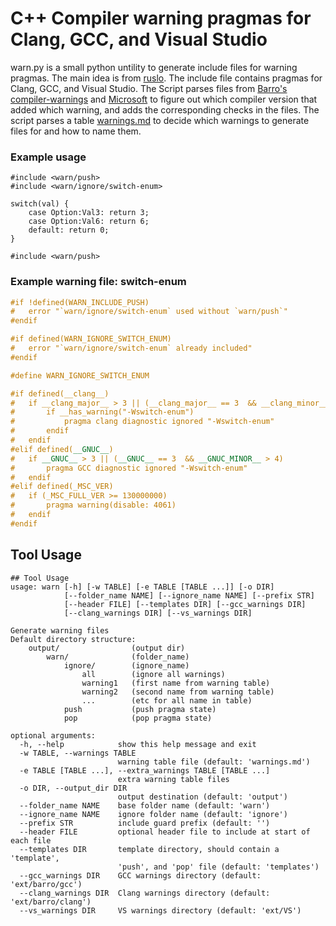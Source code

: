 # C++ Compiler warning pragmas for Clang, GCC, and Visual Studio

warn.py is a small python untility to generate include files for warning pragmas. The main idea is from [ruslo](https://github.com/ruslo/sugar/wiki/Cross-platform-warning-suppression). The include file contains pragmas for Clang, GCC, and Visual Studio. The Script parses files from [Barro's compiler-warnings](https://github.com/Barro/compiler-warnings) and [Microsoft](https://docs.microsoft.com/en-us/cpp/error-messages/compiler-warnings/) to figure out which compiler version that added which warning, and adds the corresponding checks in the files. The script parses a table [warnings.md](warnings.md) to decide which warnings to generate files for and how to name them.

### Example usage
```
#include <warn/push>
#include <warn/ignore/switch-enum>

switch(val) {
    case Option:Val3: return 3;
    case Option:Val6: return 6;
    default: return 0;
}

#include <warn/push>
```

### Example warning file: switch-enum
```c++
#if !defined(WARN_INCLUDE_PUSH)
#   error "`warn/ignore/switch-enum` used without `warn/push`"
#endif

#if defined(WARN_IGNORE_SWITCH_ENUM)
#   error "`warn/ignore/switch-enum` already included"
#endif

#define WARN_IGNORE_SWITCH_ENUM

#if defined(__clang__)
#   if __clang_major__ > 3 || (__clang_major__ == 3  && __clang_minor__ > 2)
#       if __has_warning("-Wswitch-enum")
#           pragma clang diagnostic ignored "-Wswitch-enum"
#       endif
#   endif
#elif defined(__GNUC__)
#   if __GNUC__ > 3 || (__GNUC__ == 3  && __GNUC_MINOR__ > 4)
#       pragma GCC diagnostic ignored "-Wswitch-enum"
#   endif
#elif defined(_MSC_VER)
#   if (_MSC_FULL_VER >= 130000000)
#       pragma warning(disable: 4061)
#   endif
#endif
```


## Tool Usage

```
## Tool Usage
usage: warn [-h] [-w TABLE] [-e TABLE [TABLE ...]] [-o DIR]
            [--folder_name NAME] [--ignore_name NAME] [--prefix STR]
            [--header FILE] [--templates DIR] [--gcc_warnings DIR]
            [--clang_warnings DIR] [--vs_warnings DIR]

Generate warning files
Default directory structure:
    output/                (output dir)
        warn/              (folder_name)
            ignore/        (ignore_name)
                all        (ignore all warnings)
                warning1   (first name from warning table)
                warning2   (second name from warning table)
                ...        (etc for all name in table)
            push           (push pragma state)
            pop            (pop pragma state)

optional arguments:
  -h, --help            show this help message and exit
  -w TABLE, --warnings TABLE
                        warning table file (default: 'warnings.md')
  -e TABLE [TABLE ...], --extra_warnings TABLE [TABLE ...]
                        extra warning table files
  -o DIR, --output_dir DIR
                        output destination (default: 'output')
  --folder_name NAME    base folder name (default: 'warn')
  --ignore_name NAME    ignore folder name (default: 'ignore')
  --prefix STR          include guard prefix (default: '')
  --header FILE         optional header file to include at start of each file
  --templates DIR       template directory, should contain a 'template',
                        'push', and 'pop' file (default: 'templates')
  --gcc_warnings DIR    GCC warnings directory (default: 'ext/barro/gcc')
  --clang_warnings DIR  Clang warnings directory (default: 'ext/barro/clang')
  --vs_warnings DIR     VS warnings directory (default: 'ext/VS')
```
